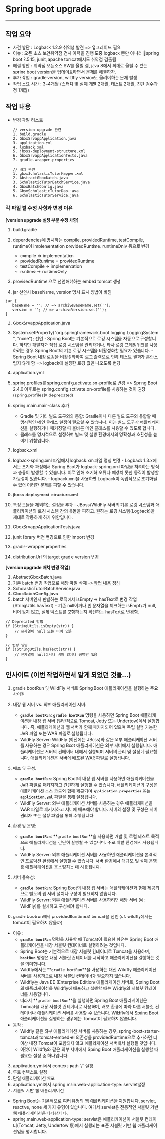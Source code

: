 # Spring boot upgrade
----------------------------------------------------------------------

## 작업 요약
- 사건 발단 : Logback 1.2.9 취약성 발견 => 업그레이드 필요
- 이슈 : 오픈 소스 보안취약점 검사 이력을 진행 도중 logback 뿐만 아니라 spring boot 2.5.15, junit, apache tomcat에서도 취약점 검출됨
- 해결 방안 : 취약점 오픈소스 SW를 올릴 겸, java 8에서 최대로 올릴 수 있는 spring boot version을 업데이트하면서 문제를 해결하자.
- 추가 작업 : gradle version, wildfly version도 올려야하는 문제 발생
- 작업 소요 시간 : 3~4개월 (스터디 및 실제 개발 2개월, 테스트 2개월, 진단 검수과정 1개월)

## 작업 내용
- 변경 파일 리스트
  ```
  // version upgrade 관련
  1. build.gradle
  2. GboxSrvappApplication.java
  3. application.yml
  4. logback.xml
  5. jboss-deployment-structure.xml
  6. GboxSrvappApplicationTests.java
  7. gradle-wrapper.properties

  // 배치 관련
  1. gboxScholasticTutorMapper.xml
  2. AbstractGboxBatch.java
  3. ScholasticTutorBatchService.java
  4. GboxBatchConfig.java
  5. GboxScholasticTutorDao.java
  6. ScholasticTutorService.java
  ```

### 각 파일 별 수정 사항과 변경 이유
**[version upgrade 설정 부분 수정 사항]**
1. build.gradle
  1. dependencies에 명시하는 compile, providedRuntime, testCompile, runtime이 implementation providedRuntime, runtimeOnly 등으로 변경
     
     - compile => implementation
     - providedRuntime = providedRuntime
     - testCompile => implementation
     - runtime => runtimeOnly
    
  2. providedRuntime 으로 선언해야하는 embed tomcat 생성
  3. jar 선언시 baseName, version 명시 표시 방법이 바뀜
```
jar {
   baseName = ''; // => archiveBaseName.set('');
   version = ''; // => archiveVersion.set('');
}
```
2. GboxSrvappApplication.java
  1. System.setProperty("org.springframework.boot.logging.LoggingSystem", "none"); 선언
    - Spring Boot는 기본적으로 로깅 시스템을 자동으로 구성합니다. 하지만 개발자가 직접 로깅 시스템을 관리하거나, 타사 로깅 프레임워크를 사용하려는 경우 Spring Boot의 기본 로깅 시스템을 비활성화할 필요가 있습니다.
    - Spring Boot 내장 로깅을 비활성화하여 로그 출력으로 인해 테스트 결과가 혼란스럽지 않게 함 => logback에 설정한 로깅 값만 나오도록 변경
3. application.yml
  1. spring.profiles를 spring.config.activate.on-profile로 변경 => Spring Boot 2.4.0 이후로는 spring.config.activate.on-profile를 사용하는 것이 권장 (spring.profiles는 deprecated)
  2. spring.main.main-class 추가
     - Gradle 및 기타 빌드 도구와의 통합: Gradle이나 다른 빌드 도구와 통합할 때 명시적인 메인 클래스 설정이 필요할 수 있습니다. 이는 빌드 도구가 애플리케이션을 실행하거나 패키징할 때 올바른 메인 클래스를 사용할 수 있도록 합니다.
     - 클래스를 명시적으로 설정하여 빌드 및 실행 환경에서의 명확성과 호환성을 높이기 위함입니다.
    
4. logback.xml
  1. logback-spring.xml 파일에서 logback.xml파일 명칭 변경
    - Logback 1.3.x에서는 초기화 과정에서 Spring Boot가 logback-spring.xml 파일을 처리하는 방식과 충돌이 발생할 수 있습니다. 이로 인해 초기화 오류나 예상치 못한 동작이 발생할 가능성이 있습니다.
    - logback.xml을 사용하면 Logback이 독립적으로 초기화될 수 있어 이러한 문제를 피할 수 있습니다.
5. jboss-deployment-structure.xml
  1. 특정 모듈을 제외하는 설정을 추가
    - JBoss/WildFly 서버의 기본 로깅 시스템과 애플리케이션의 로깅 시스템 간의 충돌을 피하고, 원하는 로깅 시스템(Logback)을 제대로 작동하게 하기 위함입니다.
6. GboxSrvappApplicationTests.java
  1. junit library 버전 변경으로 인한 import 변경
7. gradle-wrapper.properties
  1. distributionUrl 의 target gradle version 변경

**[version upgrade 배치 변경 작업]**
1. AbstractGboxBatch.java
  1. 기존 batch 변경 작업으로 해당 파일 삭제 -> [작업 내용 정리](https://github.com/hachuu/developGuide/blob/main/java/%EC%8A%A4%ED%94%84%EB%A7%81%20%EB%B0%B0%EC%B9%98%20%EB%A7%8C%EB%93%A4%EA%B8%B0.md)
2. ScholasticTutorBatchService.java
3. GboxBatchConfig.java
  1. batch 서버인지 판별하는 로직에서 isEmpty -> hasText로 변경 작업 (StringUtils.hasText)
    - 기존 null이거나 빈 문자열을 체크하는 isEmpty가 null, 비어 있지 않고, 실제 텍스트를 포함하는지 확인하는 hasText로 변경함.
```
// Deprecated 방법
if (StringUtils.isEmpty(str)) {
    // 문자열이 null 또는 비어 있음
}

// 권장 방법
if (!StringUtils.hasText(str)) {
    // 문자열이 null이거나 비어 있거나 공백만 있음
}
``` 
  

## 인사이트 (이번 작업하면서 알게 되었던 것들...)
1. gradle bootRun 및 WildFly 서버로 Spring Boot 애플리케이션을 실행하는 주요 차이점
  1. 내장 웹 서버 vs. 외부 애플리케이션 서버:
      - **`gradle bootRun`**: **`gradle bootRun`** 명령을 사용하면 Spring Boot 애플리케이션을 내장 웹 서버 (일반적으로 Tomcat, Jetty 또는 Undertow)에서 실행합니다. 즉, 애플리케이션과 웹 서버가 함께 패키지되어 있으며 독립 실행 가능한 JAR 파일 또는 WAR 파일로 실행됩니다.
      - WildFly Server: WildFly (이전에는 JBoss)와 같은 외부 애플리케이션 서버를 사용하는 경우 Spring Boot 애플리케이션은 외부 서버에서 실행됩니다. 애플리케이션은 서버의 컨테이너 내에서 실행되며 서버의 관리 및 설정이 필요합니다. 애플리케이션은 서버에 배포된 WAR 파일로 실행됩니다.
  2. 배포 및 구성:
      - **`gradle bootRun`**: Spring Boot의 내장 웹 서버를 사용하면 애플리케이션을 JAR 파일로 패키지하고 간단하게 실행할 수 있습니다. 애플리케이션의 구성은 애플리케이션 소스 코드와 함께 제공되며 **`application.properties`** 또는 **`application.yml`** 파일을 통해 설정됩니다.
      - WildFly Server: 외부 애플리케이션 서버를 사용하는 경우 애플리케이션을 WAR 파일로 패키지하고 서버에 배포해야 합니다. 서버의 설정 및 구성은 서버 관리자 또는 설정 파일을 통해 수행됩니다.
  3. 환경 및 운영:
      - **`gradle bootRun`**: **`gradle bootRun`**을 사용하면 개발 및 로컬 테스트 목적으로 애플리케이션을 간단히 실행할 수 있습니다. 주로 개발 환경에서 사용됩니다.
      - WildFly Server: 외부 애플리케이션 서버를 사용하면 애플리케이션을 본격적인 프로덕션 환경에서 실행할 수 있습니다. 서버 환경에서 대규모 및 실제 운영용 애플리케이션을 호스팅하는 데 사용됩니다.
  4. 서버 종속성:
      - **`gradle bootRun`**: Spring Boot의 내장 웹 서버는 애플리케이션과 함께 제공되므로 별도의 웹 서버 설치나 구성이 필요하지 않습니다.
      - WildFly Server: 외부 애플리케이션 서버를 사용하려면 해당 서버 (예: WildFly)를 설치하고 구성해야 합니다.

2. gradle bootrun에서 providedRuntime로 tomcat을 선언 (cf. wildfly에서는 tomcat이 필요하지 않을까)
  - 이유 :
      - **`gradle bootRun`** 명령을 사용할 때 Tomcat이 필요한 이유는 Spring Boot 애플리케이션을 내장 서블릿 컨테이너로 실행하려는 것입니다. 
      - Spring Boot는 기본적으로 내장 서블릿 컨테이너로 Tomcat을 사용하며, **`bootRun`** 명령은 내장 서블릿 컨테이너를 시작하고 애플리케이션을 실행하는 것을 의미합니다.
      - Wildfly에서는 **`gradle bootRun`**을 사용하는 대신 Wildfly 애플리케이션 서버를 사용하므로 내장 서블릿 컨테이너가 필요하지 않습니다. 
      - Wildfly는 Java EE (Enterprise Edition) 애플리케이션 서버로, Spring Boot의 애플리케이션을 Wildfly에 배포하고 실행할 때는 Wildfly의 서블릿 컨테이너를 사용합니다.
      - 따라서 **`gradle bootRun`**을 실행하면 Spring Boot 애플리케이션은 Tomcat을 내장 서블릿 컨테이너로 사용하며, 배포 환경에 따라 다른 서블릿 컨테이너나 애플리케이션 서버를 사용할 수 있습니다. Wildfly에서 Spring Boot 애플리케이션을 실행하는 경우에는 Tomcat이 필요하지 않습니다.
  - 동작 :
      - Wildfly 같은 외부 애플리케이션 서버를 사용하는 경우, spring-boot-starter-tomcat과 tomcat-embed-el 의존성을 providedRuntime으로 추가하면 더 이상 내장 Tomcat이 포함되지 않고 애플리케이션 서버에서 실행될 것입니다.
      - 이것이 Wildfly와 같은 외부 서버에서 Spring Boot 애플리케이션을 실행할 때 필요한 설정 중 하나입니다.

3. application.yml에서 context-path '/' 설정
  1. 루트 컨텍스트 설정
  2. 단일 애플리케이션 배포
4. application.yml에서 spring.main.web-application-type: servlet설정
  1. 서블릿 기반 웹 애플리케이션
  - Spring Boot는 기본적으로 여러 유형의 웹 애플리케이션을 지원합니다. servlet, reactive, none 세 가지 유형이 있습니다. 여기서 servlet은 전통적인 서블릿 기반 웹 애플리케이션을 나타냅니다.
  - spring.main.web-application-type: servlet은 애플리케이션이 서블릿 컨테이너(Tomcat, Jetty, Undertow 등)에서 실행되는 표준 서블릿 기반 웹 애플리케이션임을 명시합니다.

